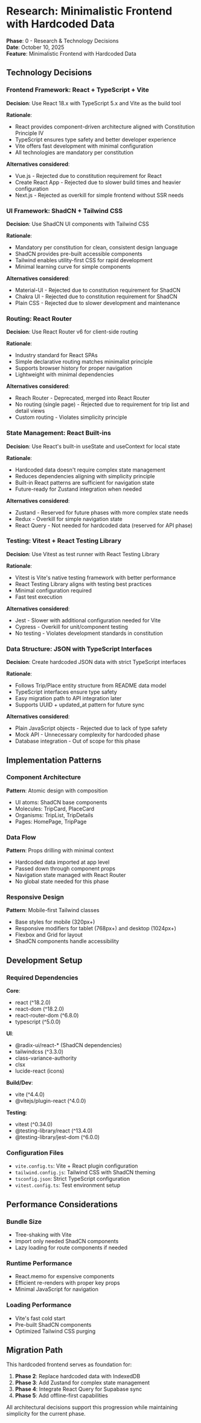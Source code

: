 # Research: Minimalistic Frontend with Hardcoded Data

**Phase**: 0 - Research & Technology Decisions  
**Date**: October 10, 2025  
**Feature**: Minimalistic Frontend with Hardcoded Data

## Technology Decisions

### Frontend Framework: React + TypeScript + Vite

**Decision**: Use React 18.x with TypeScript 5.x and Vite as the build tool

**Rationale**: 
- React provides component-driven architecture aligned with Constitution Principle IV
- TypeScript ensures type safety and better developer experience
- Vite offers fast development with minimal configuration
- All technologies are mandatory per constitution

**Alternatives considered**: 
- Vue.js - Rejected due to constitution requirement for React
- Create React App - Rejected due to slower build times and heavier configuration
- Next.js - Rejected as overkill for simple frontend without SSR needs

### UI Framework: ShadCN + Tailwind CSS

**Decision**: Use ShadCN UI components with Tailwind CSS

**Rationale**: 
- Mandatory per constitution for clean, consistent design language
- ShadCN provides pre-built accessible components
- Tailwind enables utility-first CSS for rapid development
- Minimal learning curve for simple components

**Alternatives considered**: 
- Material-UI - Rejected due to constitution requirement for ShadCN
- Chakra UI - Rejected due to constitution requirement for ShadCN
- Plain CSS - Rejected due to slower development and maintenance

### Routing: React Router

**Decision**: Use React Router v6 for client-side routing

**Rationale**: 
- Industry standard for React SPAs
- Simple declarative routing matches minimalist principle
- Supports browser history for proper navigation
- Lightweight with minimal dependencies

**Alternatives considered**: 
- Reach Router - Deprecated, merged into React Router
- No routing (single page) - Rejected due to requirement for trip list and detail views
- Custom routing - Violates simplicity principle

### State Management: React Built-ins

**Decision**: Use React's built-in useState and useContext for local state

**Rationale**: 
- Hardcoded data doesn't require complex state management
- Reduces dependencies aligning with simplicity principle
- Built-in React patterns are sufficient for navigation state
- Future-ready for Zustand integration when needed

**Alternatives considered**: 
- Zustand - Reserved for future phases with more complex state needs
- Redux - Overkill for simple navigation state
- React Query - Not needed for hardcoded data (reserved for API phase)

### Testing: Vitest + React Testing Library

**Decision**: Use Vitest as test runner with React Testing Library

**Rationale**: 
- Vitest is Vite's native testing framework with better performance
- React Testing Library aligns with testing best practices
- Minimal configuration required
- Fast test execution

**Alternatives considered**: 
- Jest - Slower with additional configuration needed for Vite
- Cypress - Overkill for unit/component testing
- No testing - Violates development standards in constitution

### Data Structure: JSON with TypeScript Interfaces

**Decision**: Create hardcoded JSON data with strict TypeScript interfaces

**Rationale**: 
- Follows Trip/Place entity structure from README data model
- TypeScript interfaces ensure type safety
- Easy migration path to API integration later
- Supports UUID + updated_at pattern for future sync

**Alternatives considered**: 
- Plain JavaScript objects - Rejected due to lack of type safety
- Mock API - Unnecessary complexity for hardcoded phase
- Database integration - Out of scope for this phase

## Implementation Patterns

### Component Architecture

**Pattern**: Atomic design with composition
- UI atoms: ShadCN base components
- Molecules: TripCard, PlaceCard
- Organisms: TripList, TripDetails
- Pages: HomePage, TripPage

### Data Flow

**Pattern**: Props drilling with minimal context
- Hardcoded data imported at app level
- Passed down through component props
- Navigation state managed with React Router
- No global state needed for this phase

### Responsive Design

**Pattern**: Mobile-first Tailwind classes
- Base styles for mobile (320px+)
- Responsive modifiers for tablet (768px+) and desktop (1024px+)
- Flexbox and Grid for layout
- ShadCN components handle accessibility

## Development Setup

### Required Dependencies

**Core**:
- react (^18.2.0)
- react-dom (^18.2.0)
- react-router-dom (^6.8.0)
- typescript (^5.0.0)

**UI**:
- @radix-ui/react-* (ShadCN dependencies)
- tailwindcss (^3.3.0)
- class-variance-authority
- clsx
- lucide-react (icons)

**Build/Dev**:
- vite (^4.4.0)
- @vitejs/plugin-react (^4.0.0)

**Testing**:
- vitest (^0.34.0)
- @testing-library/react (^13.4.0)
- @testing-library/jest-dom (^6.0.0)

### Configuration Files

- `vite.config.ts`: Vite + React plugin configuration
- `tailwind.config.js`: Tailwind CSS with ShadCN theming
- `tsconfig.json`: Strict TypeScript configuration
- `vitest.config.ts`: Test environment setup

## Performance Considerations

### Bundle Size
- Tree-shaking with Vite
- Import only needed ShadCN components
- Lazy loading for route components if needed

### Runtime Performance
- React.memo for expensive components
- Efficient re-renders with proper key props
- Minimal JavaScript for navigation

### Loading Performance
- Vite's fast cold start
- Pre-built ShadCN components
- Optimized Tailwind CSS purging

## Migration Path

This hardcoded frontend serves as foundation for:
1. **Phase 2**: Replace hardcoded data with IndexedDB
2. **Phase 3**: Add Zustand for complex state management
3. **Phase 4**: Integrate React Query for Supabase sync
4. **Phase 5**: Add offline-first capabilities

All architectural decisions support this progression while maintaining simplicity for the current phase.